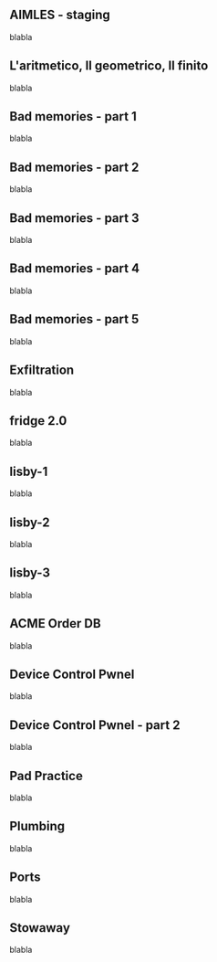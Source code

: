 AIMLES - staging
----------------

blabla

L'aritmetico, Il geometrico, Il finito
--------------------------------------

blabla

Bad memories - part 1
---------------------

blabla

Bad memories - part 2
---------------------

blabla

Bad memories - part 3
---------------------

blabla

Bad memories - part 4
---------------------

blabla

Bad memories - part 5
---------------------

blabla

Exfiltration
------------

blabla

fridge 2.0
----------

blabla

lisby-1
-------

blabla

lisby-2
-------

blabla

lisby-3
-------

blabla

ACME Order DB
-------------

blabla

Device Control Pwnel
--------------------

blabla

Device Control Pwnel - part 2
-----------------------------

blabla

Pad Practice
------------

blabla

Plumbing
--------

blabla

Ports
-----

blabla

Stowaway
--------

blabla
